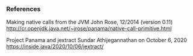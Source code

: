 


### References

Making native calls from the JVM
John Rose, 12/2014 (version 0.11)
http://cr.openjdk.java.net/~jrose/panama/native-call-primitive.html

Project Panama and jextract
Sundar Athijegannathan on October 6, 2020
https://inside.java/2020/10/06/jextract/

